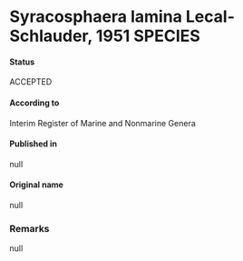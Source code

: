 Syracosphaera lamina Lecal-Schlauder, 1951 SPECIES
=======

#### Status
ACCEPTED

#### According to
Interim Register of Marine and Nonmarine Genera

#### Published in
null

#### Original name
null

### Remarks
null